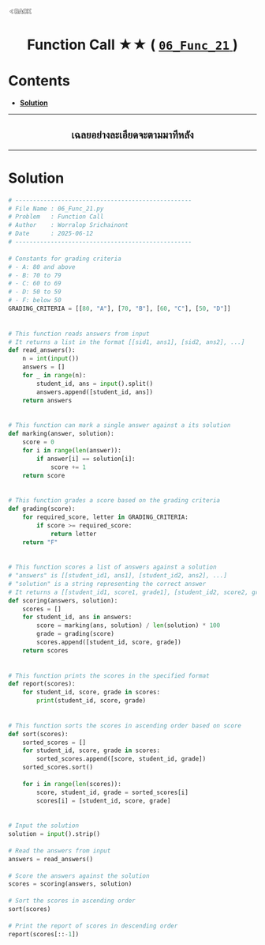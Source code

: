 <p align="left">
  <a href="../README.md">
    <img src="../../Z99-OTHERS/00-common/00-back.png" style="width:10%">
  </a>
</p>

<div align="center">
  <h1>
    Function Call ★★ (
      <a href="https://drive.google.com/file/d/1MF_AAjBOT99rBndyP_Sw9rreKERif-pu/view?usp=drive_link">
        <code>06_Func_21</code>
      </a>
    )
  </h1>
</div>

# Contents

-   [**Solution**](#solution)

---

<div align="center">
  <h2>เฉลยอย่างละเอียดจะตามมาทีหลัง</h2>
</div>

---

# Solution

```python
# --------------------------------------------------
# File Name : 06_Func_21.py
# Problem   : Function Call
# Author    : Worralop Srichainont
# Date      : 2025-06-12
# --------------------------------------------------

# Constants for grading criteria
# - A: 80 and above
# - B: 70 to 79
# - C: 60 to 69
# - D: 50 to 59
# - F: below 50
GRADING_CRITERIA = [[80, "A"], [70, "B"], [60, "C"], [50, "D"]]


# This function reads answers from input
# It returns a list in the format [[sid1, ans1], [sid2, ans2], ...]
def read_answers():
    n = int(input())
    answers = []
    for _ in range(n):
        student_id, ans = input().split()
        answers.append([student_id, ans])
    return answers


# This function can mark a single answer against a its solution
def marking(answer, solution):
    score = 0
    for i in range(len(answer)):
        if answer[i] == solution[i]:
            score += 1
    return score


# This function grades a score based on the grading criteria
def grading(score):
    for required_score, letter in GRADING_CRITERIA:
        if score >= required_score:
            return letter
    return "F"


# This function scores a list of answers against a solution
# "answers" is [[student_id1, ans1], [student_id2, ans2], ...]
# "solution" is a string representing the correct answer
# It returns a [[student_id1, score1, grade1], [student_id2, score2, grade2], ...]
def scoring(answers, solution):
    scores = []
    for student_id, ans in answers:
        score = marking(ans, solution) / len(solution) * 100
        grade = grading(score)
        scores.append([student_id, score, grade])
    return scores


# This function prints the scores in the specified format
def report(scores):
    for student_id, score, grade in scores:
        print(student_id, score, grade)


# This function sorts the scores in ascending order based on score
def sort(scores):
    sorted_scores = []
    for student_id, score, grade in scores:
        sorted_scores.append([score, student_id, grade])
    sorted_scores.sort()

    for i in range(len(scores)):
        score, student_id, grade = sorted_scores[i]
        scores[i] = [student_id, score, grade]


# Input the solution
solution = input().strip()

# Read the answers from input
answers = read_answers()

# Score the answers against the solution
scores = scoring(answers, solution)

# Sort the scores in ascending order
sort(scores)

# Print the report of scores in descending order
report(scores[::-1])
```
